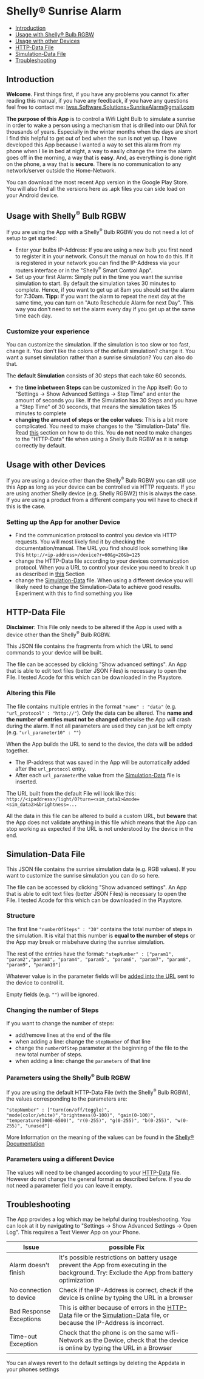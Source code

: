# Shelly&reg; Sunrise Alarm
- [Introduction](#introduction)
- [Usage with Shelly&reg; Bulb RGBW](#usage-with-shelly-bulb-rgbw)
- [Usage with other Devices](#usage-with-other-devices)
- [HTTP-Data File](#http-data-file)
- [Simulation-Data File](#simulation-data-file)
- [Troubleshooting](#troubleshooting)

## Introduction
**Welcome**. First things first, if you have any problems you cannot fix after reading this manual, if you have any feedback, if you have any questions feel free to contact me: [lwss.Software.Solutions+SunriseAlarm@gmail.com](mailto:lwss.Software.Solutions+SunriseAlarm@gmail.com)

**The purpose of this App** is to control a Wifi Light Bulb to simulate a sunrise in order to wake a person using a mechanism that is drilled into our DNA for thousands of years. Especially in the winter months when the days are short I find this helpful to get out of bed when the sun is not yet up.
I have developed this App because I wanted a way to set this alarm from my phone when I lie in bed at night, a way to easily change the time the alarm goes off in the morning, a way that is **easy**.
And, as everything is done right on the phone, a way that is **secure**. There is no communication to any network/server outside the Home-Network. 

You can download the most recent App version in the Google Play Store. You will also find all the versions here as .apk files you can side load on your Android device.

## Usage with Shelly<sup>&reg;</sup> Bulb RGBW
If you are using the App with a Shelly<sup>&reg;</sup> Bulb RGBW you do not need a lot of setup to get started: 
- Enter your bulbs IP-Address: If you are using a new bulb you first need to register it in your network. Consult the manual on how to do this. If it is registered in your network you can find the IP-Address via your routers interface or in the "Shelly<sup>&reg;</sup> Smart Control App". 
- Set up your first Alarm: Simply put in the time you want the sunrise simulation to start. By default the simulation takes 30 minutes to complete. Hence, if you want to get up at 8am you should set the alarm for 7:30am.
**Tipp:** If you want the alarm to repeat the next day at the same time, you can turn on "Auto Reschedule Alarm for next Day". This way you don't need to set the alarm every day if you get up at the same time each day. 

### Customize your experience
You can customize the simulation. If the simulation is too slow or too fast, change it. You don't like the colors of the default simulation? change it. You want a sunset simulation rather than a sunrise simulation? You can also do that.

The **default Simulation** consists of 30 steps that each take 60 seconds.
- the **time inbetween Steps** can be customized in the App itself: Go to "Settings -> Show Advanced Settings -> Step Time" and enter the amount of seconds you like. If the Simulation has 30 Steps and you have a "Step Time"  of 30 seconds, that means the simulation takes 15 minutes to complete
- **changing the amount of steps or the color values**: This is a bit more complicated. You need to make changes to the "Simulation-Data" file. Read [this](#simulation-data-file) section on how to do this. You **do not** need to make changes to the "HTTP-Data" file when using a Shelly Bulb RGBW as it is setup correctly by default.
  


## Usage with other Devices
If you are using a device other than the Shelly<sup>&reg;</sup> Bulb RGBW you can still use this App as long as your device can be controlled via HTTP requests. If you are using another Shelly device (e.g. Shelly RGBW2) this is always the case. If you are using a product from a different company you will have to check if this is the case.

### Setting up the App for another Device
- Find the communication protocol to control you device via HTTP requests. You will most likely find it by checking the documentation/manual. The URL you find should look something like this `http://<ip-address>/device?r=60&g=20&b=125`
-  change the HTTP-Data file according to your devices communication protocol. When you a URL to control your device you need to break it up as described in [this](#http-data-file) Section
- change the [Simulation-Data](#simulation-data-file) file. When using a different device you will likely need to change the Simulation-Data to achieve good results. Experiment with this to find something you like

## HTTP-Data File
**Disclaimer**: This File only needs to be altered if the App is used with a device other than the Shelly<sup>&reg;</sup> Bulb RGBW.

This JSON file contains the fragments from which the URL to send commands to your device will be built. 

The file can be accessed by clicking "Show advanced settings". An App that is able to edit text files (better JSON Files) is necessary to open the File. I tested Acode for this which can be downloaded in the Playstore.

### Altering this File
The file contains multiple entries in the format `"name" : "data"` (e.g. `"url_protocol" : "http://"`). 
Only the data can be altered. The **name and the number of entries must not be changed** otherwise the App will crash during the alarm.
 If not all parameters are used they can just be left empty (e.g. `"url_parameter10" : ""`) 

When the App builds the URL to send to the device, the data will be added together.  
- The IP-address that was saved in the App will be automatically added after the `url_protocol` entry.
-  After each `url_parameter`the value from the [Simulation-Data](#simulation-data-file) file is inserted. 

The URL built from the default File will look like this: `http://<ipaddress>/light/0?turn=<sim_data1>&mode=<sim_data2>&brightness=...`

All the data in this file can be altered to build a custom URL, but **beware** that the App does not validate anything in this file which means that the App can stop working as expected if the URL is not understood by the device in the end.

## Simulation-Data File
This JSON file contains the sunrise simulation data (e.g. RGB values). If you want to customize the sunrise simulation you can do so here.

The file can be accessed by clicking "Show advanced settings". An App that is able to edit text files (better JSON Files) is necessary to open the File. I tested Acode for this which can be downloaded in the Playstore.

### Structure
The first line `"numberOfSteps" : "30"` contains the total number of steps in the simulation. It is vital that this number is **equal to the number of steps** or the App may break or misbehave during the sunrise simulation.

The rest of the entries have the format: `"stepNumber" : ["param1", "param2","param3", "param4", "param5", "param6", "param7", "param8", "param9", "param10"]`

Whatever value is in the parameter fields will be [added into the URL](#http-data-file) sent to the device to control it.

Empty fields (e.g. `""`) will be ignored.

### Changing the number of Steps
If you want to change the number of steps:
- add/remove lines at the end of the file
- when adding a line: change the `stepNumber` of that line
- change the `numberOfStep` parameter at the beginning of the file to the new total number of steps.
- when adding a line: change the `parameters` of that line


### Parameters using the Shelly<sup>&reg;</sup> Bulb RGBW
If you are using the default HTTP-Data File (with the Shelly<sup>&reg;</sup> Bulb RGBW), the values corresponding to the parameters are:

`"stepNumber" : ["turn(on/off/toggle)", "mode(color/white)","brightness(0-100)", "gain(0-100)", "temperature(3000-6500)", "r(0-255)", "g(0-255)", "b(0-255)", "w(0-255)", "unused"]`

More Information on the meaning of the values can be found in the [Shelly&reg; Documentation](https://shelly-api-docs.shelly.cloud/gen1/#shelly-bulb-rgbw-light-0)

### Parameters using a different Device
The values will need to be changed according to your [HTTP-Data](#http-data-file) file. 
However do not change the general format as described before. If you do not need a parameter field you can leave it empty.

## Troubleshooting
The App provides a log which may be helpful during troubleshooting. You can look at it by navigating to "Settings -> Show Advanced Settings -> Open Log". This requires a Text Viewer App on your Phone. 

| Issue  | possible Fix | 
|--------------------------------|------------------|
 | Alarm doesn't finish | It's possible restrictions on battery usage prevent the App from executing in the background. Try: Exclude the App from battery optimization | 
 | No connection to device | Check if the IP-Address is correct, check if the device is online by typing the URL in a browser |
 |Bad Response Exceptions| This is either because of errors in the [HTTP-Data](#http-data-file) file or the [Simulation-Data](#simulation-data-file) file, or because the IP-Address is incorrect.|
 |Time-out Exception| Check that the phone is on the same wifi-Network as the Device, check that the device is online by typing the URL in a Browser

 You can always revert to the default settings by deleting the Appdata in your phones settings
